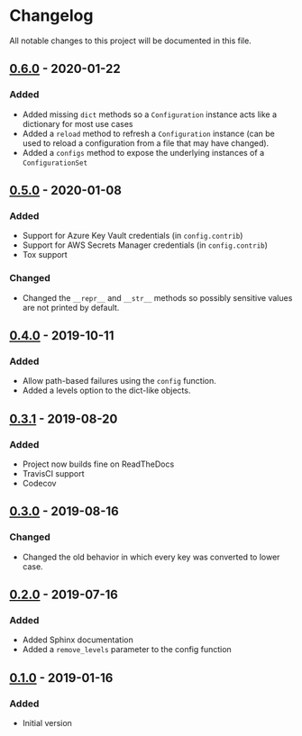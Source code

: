 # Changelog
All notable changes to this project will be documented in this file.

## [0.6.0] - 2020-01-22
### Added
- Added missing `dict` methods so a `Configuration` instance acts like a dictionary for most use cases
- Added a `reload` method to refresh a `Configuration` instance (can be used to reload a configuration from a file that may have changed).
- Added a `configs` method to expose the underlying instances of a `ConfigurationSet`

## [0.5.0] - 2020-01-08
### Added
- Support for Azure Key Vault credentials (in `config.contrib`)
- Support for AWS Secrets Manager credentials (in `config.contrib`)
- Tox support
### Changed
- Changed the `__repr__` and `__str__` methods so possibly sensitive values are not printed by default.

## [0.4.0] - 2019-10-11
### Added
- Allow path-based failures using the `config` function. 
- Added a levels option to the dict-like objects.

## [0.3.1] - 2019-08-20
### Added
- Project now builds fine on ReadTheDocs
- TravisCI support
- Codecov

## [0.3.0] - 2019-08-16
### Changed
- Changed the old behavior in which every key was converted to lower case.

## [0.2.0] - 2019-07-16
### Added
- Added Sphinx documentation
- Added a `remove_levels` parameter to the config function

## [0.1.0] - 2019-01-16
### Added
- Initial version

[Unreleased]: https://github.com/tr11/python-configuration/compare/0.6.0...HEAD
[0.6.0]: https://github.com/tr11/python-configuration/compare/0.5.0...0.6.0
[0.5.0]: https://github.com/tr11/python-configuration/compare/0.4.0...0.5.0
[0.4.0]: https://github.com/tr11/python-configuration/compare/0.3.1...0.4.0
[0.3.1]: https://github.com/tr11/python-configuration/compare/0.3.0...0.3.1
[0.3.0]: https://github.com/tr11/python-configuration/compare/0.2.0...0.3.0
[0.2.0]: https://github.com/tr11/python-configuration/compare/0.1.0...0.2.0
[0.1.0]: https://github.com/tr11/python-configuration/releases/tag/0.1.0
